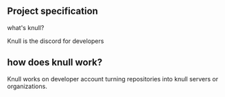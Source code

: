 ## Project specification

what's knull?

Knull is the discord for developers

## how does knull work?

Knull works on developer account turning repositories into knull servers or organizations.
